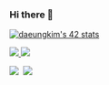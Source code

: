 ### Hi there 👋

[![daeungkim's 42 stats](https://badge42.herokuapp.com/api/stats/dakim?privacyEmail=true)](https://github.com/daeungkim/badge42)

<!--
**daeungkim/daeungkim** is a ✨ _special_ ✨ repository because its `README.md` (this file) appears on your GitHub profile.

Here are some ideas to get you started:

- 🔭 I’m currently working on ...
- 🌱 I’m currently learning ...
- 👯 I’m looking to collaborate on ...
- 🤔 I’m looking for help with ...
- 💬 Ask me about ...
- 📫 How to reach me: ...
- 😄 Pronouns: ...
- ⚡ Fun fact: ...
-->
<p>
<a href="https://velog.io/@dakim">
<img src="https://img.shields.io/badge/Tech%20Blog-11B48A?style=flat-square&logo=Vimeo&logoColor=white&link=https://velog.io/@dakim"/>
  </a>
<a href="mailto:daeungkim93@gmail.com"><img src="https://img.shields.io/badge/Gmail-d14836?style=flat-square&logo=Gmail&logoColor=white&link=mailto:daeungkim93@gmail.com"/></a>
  </p>
<p>
<img src="https://img.shields.io/badge/c++%20-00599C.svg?&style=for-the-badge&logo=c%2B%2B&logoColor=FFFFFF"/>&nbsp 
<img src="https://img.shields.io/badge/c%20-A8B9CC.svg?&style=for-the-badge&logo=c&logoColor=FFFFFF"/>
  </p>
  
